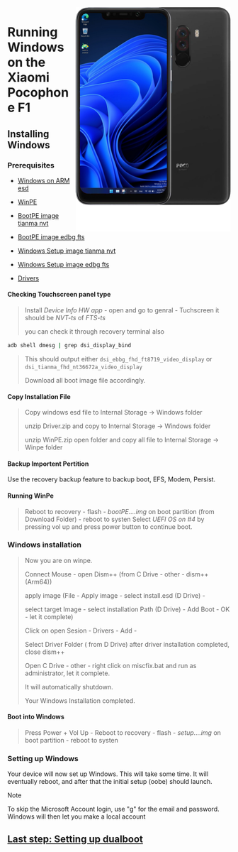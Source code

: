 <img align="right" src="beryllium.png" width="350" alt="Windows 11 running on beryllium">


# Running Windows on the Xiaomi Pocophone F1

## Installing Windows

### Prerequisites

- [Windows on ARM esd](https://worproject.com/esd)

- [WinPE](https://drive.google.com/file/d/1q2jijIKCF7xuFUX0J2SjYfo7nDvRAyOE/view?usp=sharing)
  
- [BootPE image tianma nvt](pe-tianma-nvt.img)

- [BootPE image edbg fts](pe-edbg-fts.img)

- [Windows Setup image tianma nvt](Setup-tianma-nvt.img)

- [Windows Setup image edbg fts](Setup-edbg-fts.img)
  
- [Drivers](https://github.com/n00b69/woaberyllium/releases/tag/Drivers)

  
  
#### Checking Touchscreen panel type
> Install *Device Info HW app* - open and go to genral - Tuchscreen it should be *NVT-ts* of *FTS-ts*
>
>  you can check it through recovery terminal also 
```cmd
adb shell dmesg | grep dsi_display_bind
```
> This should output either `dsi_ebbg_fhd_ft8719_video_display` or `dsi_tianma_fhd_nt36672a_video_display`
>
> Download all boot image file accordingly.
  
  
#### Copy Installation File
> Copy windows esd file to Internal Storage -> Windows folder
> 
> unzip Driver.zip and copy to Internal Storage -> Windows folder
> 
> unzip WinPE.zip open folder and copy all file to Internal Storage -> Winpe folder
 

#### Backup Importent Pertition
Use the recovery backup feature to backup boot, EFS, Modem, Persist.


#### Running WinPe
> Reboot to recovery - flash - *bootPE....img* on boot partition (from Download Folder) - reboot to systen
> Select  *UEFI OS on #4*  by pressing vol up and press power button to continue boot.


### Windows installation
> Now you are on winpe.
> 
> Connect Mouse - open Dism++ (from C Drive - other - dism++(Arm64))
> 
> apply image (File - Apply image - select install.esd (D Drive) -
>
>  select target Image - select installation Path (D Drive) - Add Boot - OK - let it complete)
> 
> Click on open Sesion - Drivers - Add -
>
> Select Driver Folder ( from D Drive) after driver installation completed, close dism++
> 
> Open C Drive - other - right click on miscfix.bat and run as administrator, let it complete.
>
> It will automatically shutdown.
> 
> Your Windows Installation completed.


#### Boot into Windows
> Press Power + Vol Up - Reboot to recovery - flash - *setup....img* on boot partition - reboot to systen


### Setting up Windows
Your device will now set up Windows. This will take some time. It will eventually reboot, and after that the initial setup (oobe) should launch.

> [!Note]
> To skip the Microsoft Account login, use "g" for the email and password. Windows will then let you make a local account

## [Last step: Setting up dualboot](/guide/dualboot.md)
















